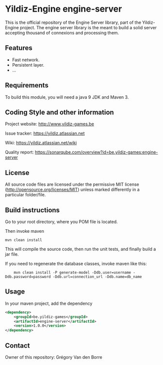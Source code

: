 # Yildiz-Engine engine-server

This is the official repository of the Engine Server library, part of the Yildiz-Engine project.
The engine server library is the meant to build a solid server accepting thousand of connexions and processing them.

## Features

* Fast network.
* Persistent layer.
* ...

## Requirements

To build this module, you will need a java 9 JDK and Maven 3.

## Coding Style and other information

Project website:
http://www.yildiz-games.be

Issue tracker:
https://yildiz.atlassian.net

Wiki:
https://yildiz.atlassian.net/wiki

Quality report:
https://sonarqube.com/overview?id=be.yildiz-games:engine-server

## License

All source code files are licensed under the permissive MIT license
(http://opensource.org/licenses/MIT) unless marked differently in a particular folder/file.

## Build instructions

Go to your root directory, where you POM file is located.

Then invoke maven

	mvn clean install

This will compile the source code, then run the unit tests, and finally build a jar file.

If you need to regenerate the database classes, invoke maven like this:

        mvn clean install -P generate-model -Ddb.user=username -Ddb.password=password -Ddb.url=connection_url -Ddb.name=db_name

## Usage

In your maven project, add the dependency

```xml
<dependency>
    <groupId>be.yildiz-games</groupId>
    <artifactId>engine-server</artifactId>
    <version>1.0.0</version>
</dependency>
```

## Contact
Owner of this repository: Grégory Van den Borre
